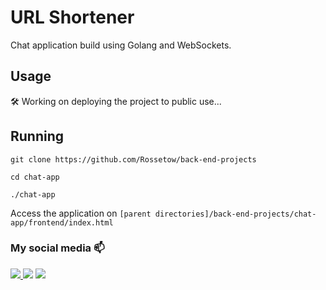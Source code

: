 
# URL Shortener

Chat application build using Golang and WebSockets.

## Usage

:hammer_and_wrench: Working on deploying the project to public use...

## Running 

`git clone https://github.com/Rossetow/back-end-projects`

`cd chat-app`

`./chat-app`

Access the application on `[parent directories]/back-end-projects/chat-app/frontend/index.html`

### My social media 📫
<div>
  <a href="https://www.linkedin.com/in/rossetow/" target="_blank">
  <img src="https://img.shields.io/badge/LinkedIn-0077B5?style=for-the-badge&logo=linkedin&logoColor=white" target="_blank">
  </a>
  <a href="mailto:rrosseto05@gmail.com" target="_blank"><img src="https://img.shields.io/badge/Gmail-D14836?style=for-the-badge&logo=gmail&logoColor=white" target="_blank"></a>
  <a href="https://www.instagram.com/rossetow.rar/" target="_blank"><img src="https://img.shields.io/badge/Instagram-E4405F?style=for-the-badge&logo=instagram&logoColor=white" target="_blank"></a>
</div>